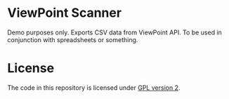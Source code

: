 ViewPoint Scanner
=================

Demo purposes only. Exports CSV data from ViewPoint API. To be used in 
conjunction with spreadsheets or something.

License
=======

The code in this repository is licensed under [GPL version 2](https://www.gnu.org/licenses/old-licenses/gpl-2.0.en.html).
